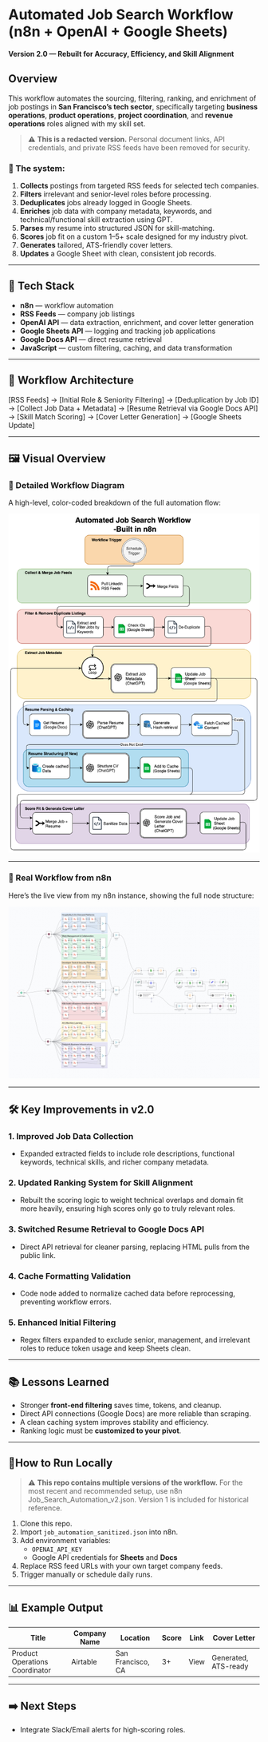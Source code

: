# Automated Job Search Workflow (n8n + OpenAI + Google Sheets)

**Version 2.0 — Rebuilt for Accuracy, Efficiency, and Skill Alignment**

## Overview
This workflow automates the sourcing, filtering, ranking, and enrichment of job postings in **San Francisco’s tech sector**, specifically targeting **business operations**, **product operations**, **project coordination**, and **revenue operations** roles aligned with my skill set.
> ⚠️ **This is a redacted version.** Personal document links, API credentials, and private RSS feeds have been removed for security.

### 🔧 The system:
1. **Collects** postings from targeted RSS feeds for selected tech companies.  
2. **Filters** irrelevant and senior-level roles before processing.  
3. **Deduplicates** jobs already logged in Google Sheets.  
4. **Enriches** job data with company metadata, keywords, and technical/functional skill extraction using GPT.  
5. **Parses** my resume into structured JSON for skill-matching.  
6. **Scores** job fit on a custom 1–5+ scale designed for my industry pivot.  
7. **Generates** tailored, ATS-friendly cover letters.  
8. **Updates** a Google Sheet with clean, consistent job records.  

---

## 🧰 Tech Stack
- **n8n** — workflow automation  
- **RSS Feeds** — company job listings  
- **OpenAI API** — data extraction, enrichment, and cover letter generation  
- **Google Sheets API** — logging and tracking job applications  
- **Google Docs API** — direct resume retrieval  
- **JavaScript** — custom filtering, caching, and data transformation  

---

## 📐 Workflow Architecture

[RSS Feeds]
→ [Initial Role & Seniority Filtering]
→ [Deduplication by Job ID]
→ [Collect Job Data + Metadata]
→ [Resume Retrieval via Google Docs API]
→ [Skill Match Scoring]
→ [Cover Letter Generation]
→ [Google Sheets Update]

---

## 🖼️ Visual Overview

### 🔹 Detailed Workflow Diagram  
A high-level, color-coded breakdown of the full automation flow:

![Detailed Workflow](Media/diagram-detailed.png)

---

### 🔹 Real Workflow from n8n  
Here’s the live view from my n8n instance, showing the full node structure:

![n8n Screenshot](Media/Workflow-light-v2.png)

---

## 🛠️ Key Improvements in v2.0

### 1. Improved Job Data Collection
- Expanded extracted fields to include role descriptions, functional keywords, technical skills, and richer company metadata.

### 2. Updated Ranking System for Skill Alignment
- Rebuilt the scoring logic to weight technical overlaps and domain fit more heavily, ensuring high scores only go to truly relevant roles.

### 3. Switched Resume Retrieval to Google Docs API
- Direct API retrieval for cleaner parsing, replacing HTML pulls from the public link.

### 4. Cache Formatting Validation
- Code node added to normalize cached data before reprocessing, preventing workflow errors.

### 5. Enhanced Initial Filtering
- Regex filters expanded to exclude senior, management, and irrelevant roles to reduce token usage and keep Sheets clean.

---

## 📚 Lessons Learned
- Stronger **front-end filtering** saves time, tokens, and cleanup.  
- Direct API connections (Google Docs) are more reliable than scraping.  
- A clean caching system improves stability and efficiency.  
- Ranking logic must be **customized to your pivot**.  

---

## 🚀How to Run Locally
> ⚠️ **This repo contains multiple versions of the workflow.** For the most recent and recommended setup, use n8n Job_Search_Automation_v2.json. Version 1 is included for historical reference.
1. Clone this repo.  
2. Import `job_automation_sanitized.json` into n8n.  
3. Add environment variables:  
   - `OPENAI_API_KEY`  
   - Google API credentials for **Sheets** and **Docs**  
4. Replace RSS feed URLs with your own target company feeds.  
5. Trigger manually or schedule daily runs.  

---

## 📊 Example Output

| Title                         | Company Name | Location           | Score | Link | Cover Letter            |
|--------------------------------|--------------|--------------------|-------|------|-------------------------|
| Product Operations Coordinator | Airtable     | San Francisco, CA  | 3+    | View | Generated, ATS-ready    |

---

## ➡️ Next Steps
- Integrate Slack/Email alerts for high-scoring roles.
